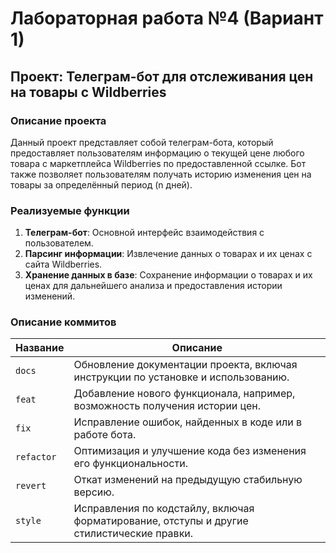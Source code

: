 # Лабораторная работа №4 (Вариант 1)

## Проект: Телеграм-бот для отслеживания цен на товары с Wildberries

### Описание проекта
Данный проект представляет собой телеграм-бота, который предоставляет пользователям информацию о текущей цене любого товара с маркетплейса Wildberries по предоставленной ссылке. Бот также позволяет пользователям получать историю изменения цен на товары за определённый период (n дней).

### Реализуемые функции
1. **Телеграм-бот**: Основной интерфейс взаимодействия с пользователем.
2. **Парсинг информации**: Извлечение данных о товарах и их ценах с сайта Wildberries.
3. **Хранение данных в базе**: Сохранение информации о товарах и их ценах для дальнейшего анализа и предоставления истории изменений.

### Описание коммитов
| Название  | Описание                                                                 |
|-----------|--------------------------------------------------------------------------|
| `docs`    | Обновление документации проекта, включая инструкции по установке и использованию. |
| `feat`    | Добавление нового функционала, например, возможность получения истории цен. |
| `fix`     | Исправление ошибок, найденных в коде или в работе бота.                 |
| `refactor`| Оптимизация и улучшение кода без изменения его функциональности.         |
| `revert`  | Откат изменений на предыдущую стабильную версию.                        |
| `style`   | Исправления по кодстайлу, включая форматирование, отступы и другие стилистические правки. |